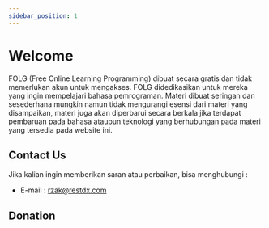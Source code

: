 ```yaml
---
sidebar_position: 1
---
```


# Welcome

FOLG (Free Online Learning Programming) dibuat secara gratis dan tidak memerlukan akun untuk mengakses. FOLG didedikasikan untuk mereka yang ingin mempelajari bahasa pemrograman. Materi dibuat seringan dan sesederhana mungkin namun tidak mengurangi esensi dari materi yang disampaikan, materi juga akan diperbarui secara berkala jika terdapat pembaruan pada bahasa ataupun teknologi yang berhubungan pada materi yang tersedia pada website ini.

## Contact Us

Jika kalian ingin memberikan saran atau perbaikan, bisa menghubungi :

* E-mail : rzak@restdx.com

## Donation
